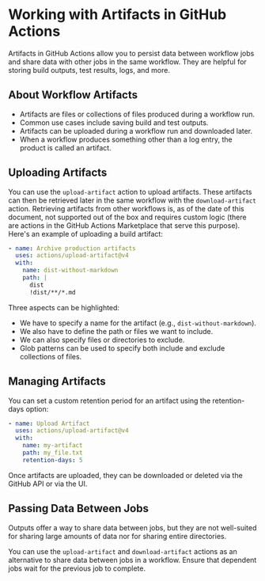 # Working with Artifacts in GitHub Actions

Artifacts in GitHub Actions allow you to persist data between workflow jobs and share data with other jobs in the same workflow. They are helpful for storing build outputs, test results, logs, and more.

## About Workflow Artifacts

- Artifacts are files or collections of files produced during a workflow run.
- Common use cases include saving build and test outputs.
- Artifacts can be uploaded during a workflow run and downloaded later.
- When a workflow produces something other than a log entry, the product is called an artifact.

## Uploading Artifacts

You can use the `upload-artifact` action to upload artifacts. These artifacts can then be retrieved later in the same workflow with the `download-artifact` action. Retrieving artifacts from other workflows is, as of the date of this document, not supported out of the box and requires custom logic (there are actions in the GitHub Actions Marketplace that serve this purpose). Here's an example of uploading a build artifact:

```yaml
- name: Archive production artifacts
  uses: actions/upload-artifact@v4
  with:
    name: dist-without-markdown
    path: |
      dist
      !dist/**/*.md
```

Three aspects can be highlighted:

- We have to specify a name for the artifact (e.g., `dist-without-markdown`).
- We also have to define the path or files we want to include.
- We can also specify files or directories to exclude.
- Glob patterns can be used to specify both include and exclude collections of files.

## Managing Artifacts

You can set a custom retention period for an artifact using the retention-days option:

```yaml
- name: Upload Artifact
  uses: actions/upload-artifact@v4
  with:
    name: my-artifact
    path: my_file.txt
    retention-days: 5
```

Once artifacts are uploaded, they can be downloaded or deleted via the GitHub API or via the UI.

## Passing Data Between Jobs

Outputs offer a way to share data between jobs, but they are not well-suited for sharing large amounts of data nor for sharing entire directories.

You can use the `upload-artifact` and `download-artifact` actions as an alternative to share data between jobs in a workflow. Ensure that dependent jobs wait for the previous job to complete.
